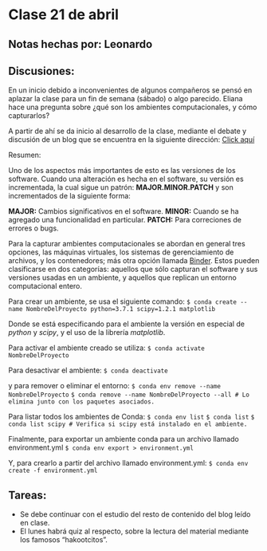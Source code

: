 # Clase 21 de abril

## Notas hechas por: Leonardo

## Discusiones:

En un inicio debido a inconvenientes de algunos compañeros se pensó en aplazar la clase para un fin de semana (sábado) o algo parecido. Eliana hace una pregunta sobre ¿qué son los ambientes computacionales, y cómo capturarlos?

A partir de ahí se da inicio al desarrollo de la clase, mediante el debate y discusión de un blog que se encuentra en la siguiente dirección: 
[Click aquí](https://the-turing-way.netlify.app/reproducible-research/renv.html)

Resumen:


Uno de los aspectos más importantes de esto es las versiones de los software. Cuando una alteración es hecha en el software, su versión es incrementada, la cual sigue un patrón:
**MAJOR.MINOR.PATCH** y son incrementados de la siguiente forma:


**MAJOR:** Cambios significativos en el software.
**MINOR:** Cuando se ha agregado una funcionalidad en particular.
**PATCH:** Para correciones de errores o bugs.

Para la capturar ambientes computacionales se abordan en general tres opciones, las máquinas virtuales, los sistemas de gerenciamiento de archivos, y los contenedores; más otra opción llamada [Binder](https://mybinder.org/). Estos pueden clasificarse en dos categorías: aquellos que sólo capturan el software y sus versiones usadas en un ambiente, y aquellos que replican un entorno computacional entero. 


Para crear un ambiente, se usa el siguiente comando:
`$ conda create --name NombreDelProyecto python=3.7.1 scipy=1.2.1 matplotlib` 

Donde se está especificando para el ambiente la versión en especial de *python* y *scipy*, y el uso de la librería *matplotlib*.

Para activar el ambiente creado se utiliza:
`$ conda activate NombreDelProyecto`

Para desactivar el ambiente:
`$ conda deactivate`

y para remover o eliminar el entorno:
`$ conda env remove --name NombreDelProyecto`
`$ conda remove --name NombreDelProyecto --all # Lo elimina junto con los paquetes asociados.`

Para listar todos los ambientes de Conda:
`$ conda env list`
`$ conda list`
`$ conda list scipy # Verifica si scipy está instalado en el ambiente.`

Finalmente, para exportar un ambiente conda para un archivo llamado environment.yml
`$ conda env export > environment.yml`

Y, para crearlo a partir del archivo llamado environment.yml:
`$ conda env create -f environment.yml`


## Tareas:

   * Se debe continuar con el estudio del resto de contenido del blog leído en clase.‌
   * El lunes habrá quiz al respecto, sobre la lectura del material mediante los famosos “hakootcitos”.‌ ‌

